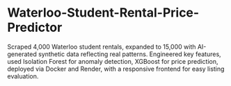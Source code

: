 # Waterloo-Student-Rental-Price-Predictor
Scraped 4,000 Waterloo student rentals, expanded to 15,000 with AI-generated synthetic data reflecting real patterns. Engineered key features, used Isolation Forest for anomaly detection, XGBoost for price prediction, deployed via Docker and Render, with a responsive frontend for easy listing evaluation.
